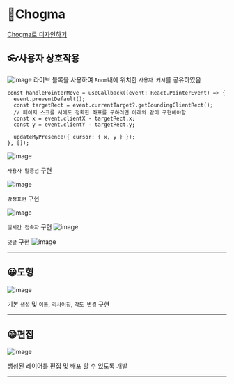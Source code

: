 # 🎨Chogma

[Chogma로 디자인하기](https://chogma.vercel.app/)

## 👓사용자 상호작용

![image](https://github.com/kwb020312/Chogma/assets/46777310/a9641c4c-c6c5-4750-923b-10dd0f9ba354)
라이브 블록을 사용하여 `Room`내에 위치한 `사용자 커서`를 공유하였음

```tsx
const handlePointerMove = useCallback((event: React.PointerEvent) => {
  event.preventDefault();
  const targetRect = event.currentTarget?.getBoundingClientRect();
  // 페이지 스크롤 시에도 정확한 좌표를 구하려면 아래와 같이 구현해야함
  const x = event.clientX - targetRect.x;
  const y = event.clientY - targetRect.y;

  updateMyPresence({ cursor: { x, y } });
}, []);
```

![image](https://github.com/kwb020312/Chogma/assets/46777310/a2fcf816-65e3-4042-87d3-045322d966d6)

`사용자 말풍선` 구현

![image](https://github.com/kwb020312/Chogma/assets/46777310/1efaa357-3a2b-4f6c-855b-33169fa39ef3)

`감정표현` 구현

![image](https://github.com/kwb020312/Chogma/assets/46777310/9f405304-989c-4ac6-8f81-09a39be17484)

`실시간 접속자` 구현
![image](https://github.com/kwb020312/Chogma/assets/46777310/a2c67f71-2b0f-48c1-94dd-61ee6ff145ff)

`댓글` 구현
![image](https://github.com/kwb020312/Chogma/assets/46777310/4d65be04-0fe0-4a23-a36b-4338a78aef17)

---

## 😀도형

![image](https://github.com/kwb020312/Chogma/assets/46777310/bf041a33-17c1-4243-9df5-2b840ee5f33a)

기본 `생성` 및 `이동`, `리사이징`, `각도 변경` 구현

---

## 😁편집

![image](https://github.com/kwb020312/Chogma/assets/46777310/e4d5cdce-ac94-42a4-b065-7420dc574e7e)

생성된 레이어를 편집 및 배포 할 수 있도록 개발

---
